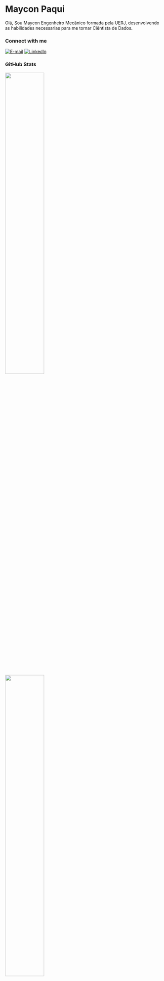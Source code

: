 <h1>
    <span>Maycon Paqui</span>
</h1>

<p align="left">
  <a>
     Olá, Sou Maycon Engenheiro Mecânico formada pela UERJ, desenvolvendo as habilidades necessarias para me tornar Ciêntista de Dados.    
  </a>
</p>

<h3 align="left">Connect with me</h3>

[![E-mail](https://img.shields.io/badge/-Email-000?style=for-the-badge&logo=gmail&logoColor=5E81AC&color:FFF)](mailto:pm.maycon@gmail.com)
[![LinkedIn](https://img.shields.io/badge/-LinkedIn-000?style=for-the-badge&logo=linkedin&logoColor=5E81AC&color:FFF)](https://www.linkedin.com/in//maycon-marciano/)

<h3 align="left">GitHub Stats</h3>

<p align="left">
  <a href="https://github.com/Mayconpm">
     <img width="50%" src="https://github-readme-stats-git-masterrstaa-rickstaa.vercel.app/api?username=Mayconpm&&hide_title=true&show_icons=true&include_all_commits=false&count_private=true&theme=nord&bg_color=EB545400" />     
  </a>
  <a href="https://github.com/Mayconpm">
    <img width="50%" src="https://streak-stats.demolab.com?user=Mayconpm&theme=nord&background=EB545400"/>
  </a>
</p>


<h3 align="left">Principais Projetos</h3>

<p align="left">
  <a href="https://github.com/Mayconpm/CS50x_2021">
     <img width="50%" src="https://github-readme-stats.vercel.app/api/pin/?username=Mayconpm&repo=CS50x_2021&show_icons=true&theme=nord&bg_color=EB545400" />     
  </a>
  <a href="https://github.com/Mayconpm/ANN_MATLAB">
    <img width="43%" src="https://github-readme-stats.vercel.app/api/pin/?username=Mayconpm&repo=ANN_MATLAB&show_icons=true&theme=nord&bg_color=EB545400"/>
  </a>
</p>
